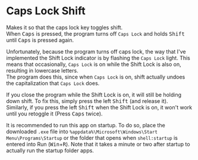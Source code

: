 # Caps Lock Shift  
  
Makes it so that the caps lock key toggles shift.  
When <kbd>Caps</kbd> is pressed, the program turns off `Caps Lock` and holds <kbd>Shift</kbd> until <kbd>Caps</kbd> is pressed again.  
  
Unfortunately, because the program turns off caps lock, the way that I've implemented the Shift Lock indicator is by flashing the `Caps Lock` light. This means that occasionally, `Caps Lock` is on while the Shift Lock is also on, resulting in lowercase letters.  
The program does this, since when `Caps Lock` is on, shift actually undoes the capitalization that `Caps Lock` does.  
  
If you close the program while the Shift Lock is on, it will still be holding down shift. To fix this, simply press the left <kbd>Shift</kbd> (and release it).  
Similarly, if you press the left <kbd>Shift</kbd> when the Shift Lock is on, it won't work until you retoggle it (Press <kbd>Caps</kbd> twice).  
  
It is recommended to run this app on startup. To do so, place the downloaded `.exe` file into `%appdata%\Microsoft\Windows\Start Menu\Programs\Startup` or the folder that opens when `shell:startup` is entered into Run (<kbd>Win</kbd>+<kbd>R</kbd>). Note that it takes a minute or two after startup to actually run the startup folder apps.  
